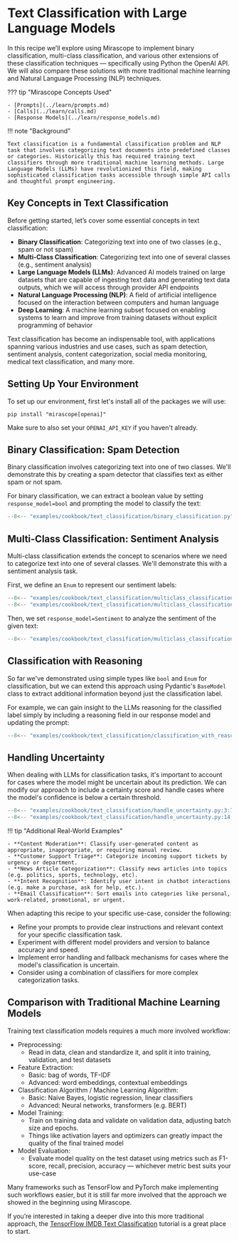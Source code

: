 # Text Classification with Large Language Models

In this recipe we’ll explore using Mirascope to implement binary classification, multi-class classification, and various other extensions of these classification techniques — specifically using Python the OpenAI API. We will also compare these solutions with more traditional machine learning and Natural Language Processing (NLP) techniques.

??? tip "Mirascope Concepts Used"

    - [Prompts](../learn/prompts.md)
    - [Calls](../learn/calls.md)
    - [Response Models](../learn/response_models.md)

!!! note "Background"

    Text classification is a fundamental classification problem and NLP task that involves categorizing text documents into predefined classes or categories. Historically this has required training text classifiers through more traditional machine learning methods. Large Language Models (LLMs) have revolutionized this field, making sophisticated classification tasks accessible through simple API calls and thoughtful prompt engineering.

## Key Concepts in Text Classification

Before getting started, let’s cover some essential concepts in text classification:

- **Binary Classification**: Categorizing text into one of two classes (e.g., spam or not spam)
- **Multi-Class Classification**: Categorizing text into one of several classes (e.g., sentiment analysis)
- **Large Language Models (LLMs)**: Advanced AI models trained on large datasets that are capable of ingesting text data and generating text data outputs, which we will access through provider API endpoints
- **Natural Language Processing (NLP)**: A field of artificial intelligence focused on the interaction between computers and human language
- **Deep Learning**: A machine learning subset focused on enabling systems to learn and improve from training datasets without explicit programming of behavior

Text classification has become an indispensable tool, with applications spanning various industries and use cases, such as spam detection, sentiment analysis, content categorization, social media monitoring, medical text classification, and many more.

## Setting Up Your Environment

To set up our environment, first let's install all of the packages we will use:

```shell
pip install "mirascope[openai]"
```

Make sure to also set your `OPENAI_API_KEY` if you haven't already.

## Binary Classification: Spam Detection

Binary classification involves categorizing text into one of two classes. We'll demonstrate this by creating a spam detector that classifies text as either spam or not spam.

For binary classification, we can extract a boolean value by setting `response_model=bool` and prompting the model to classify the text:

```python
--8<-- "examples/cookbook/text_classification/binary_classification.py"
```

## Multi-Class Classification: Sentiment Analysis

Multi-class classification extends the concept to scenarios where we need to categorize text into one of several classes. We'll demonstrate this with a sentiment analysis task.

First, we define an `Enum` to represent our sentiment labels:

```python
--8<-- "examples/cookbook/text_classification/multiclass_classification.py:1:2"
--8<-- "examples/cookbook/text_classification/multiclass_classification.py:5:9"
```

Then, we set `response_model=Sentiment` to analyze the sentiment of the given text:

```python
--8<-- "examples/cookbook/text_classification/multiclass_classification.py"
```

## Classification with Reasoning

So far we've demonstrated using simple types like `bool` and `Enum` for classification, but we can extend this approach using Pydantic's `BaseModel` class to extract additional information beyond just the classification label.

For example, we can gain insight to the LLMs reasoning for the classified label simply by including a reasoning field in our response model and updating the prompt:

```python
--8<-- "examples/cookbook/text_classification/classification_with_reasoning.py"
```

## Handling Uncertainty

When dealing with LLMs for classification tasks, it's important to account for cases where the model might be uncertain about its prediction. We can modify our approach to include a certainty score and handle cases where the model's confidence is below a certain threshold.

```python
--8<-- "examples/cookbook/text_classification/handle_uncertainty.py:3:7"
--8<-- "examples/cookbook/text_classification/handle_uncertainty.py:14:39"
```

!!! tip "Additional Real-World Examples"

    - **Content Moderation**: Classify user-generated content as appropriate, inappropriate, or requiring manual review.
    - **Customer Support Triage**: Categorize incoming support tickets by urgency or department.
    - **News Article Categorization**: Classify news articles into topics (e.g. politics, sports, technology, etc).
    - **Intent Recognition**: Identify user intent in chatbot interactions (e.g. make a purchase, ask for help, etc.).
    - **Email Classification**: Sort emails into categories like personal, work-related, promotional, or urgent.

When adapting this recipe to your specific use-case, consider the following:

- Refine your prompts to provide clear instructions and relevant context for your specific classification task.
- Experiment with different model providers and version to balance accuracy and speed.
- Implement error handling and fallback mechanisms for cases where the model's classification is uncertain.
- Consider using a combination of classifiers for more complex categorization tasks.

## Comparison with Traditional Machine Learning Models

Training text classification models requires a much more involved workflow:

- Preprocessing:
    - Read in data, clean and standardize it, and split it into training, validation, and test datasets
- Feature Extraction:
    - Basic: bag of words, TF-IDF
    - Advanced: word embeddings, contextual embeddings
- Classification Algorithm / Machine Learning Algorithm:
    - Basic: Naive Bayes, logistic regression, linear classifiers
    - Advanced: Neural networks, transformers (e.g. BERT)
- Model Training:
    - Train on training data and validate on validation data, adjusting batch size and epochs.
    - Things like activation layers and optimizers can greatly impact the quality of the final trained model
- Model Evaluation:
    - Evaluate model quality on the test dataset using metrics such as F1-score, recall, precision, accuracy — whichever metric best suits your use-case
    
Many frameworks such as TensorFlow and PyTorch make implementing such workflows easier, but it is still far more involved that the approach we showed in the beginning using Mirascope.

If you’re interested in taking a deeper dive into this more traditional approach, the [TensorFlow IMDB Text Classification](https://www.tensorflow.org/tutorials/keras/text_classification_with_hub) tutorial is a great place to start.
